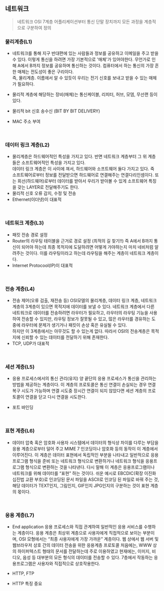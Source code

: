 ## 네트워크

> 네트워크 OSI 7계층
> 어플리케이션부터 통신 단말 장치까지 모든 과정을 계층적으로 구분하여 정의

### 물리계층(L1)

- 네트워크를 통해 지구 반대편에 있는 사람들과 정보를 공유하고 이메일을 주고 받을 수 있다. 이렇게 통신을 하려면 가장 기본적으로 '매체'가 있어야한다. 무언가로 인해 A에서 B까지 정보를 공유하며 통신하는 것이다. 컴퓨터에서 하는 통신의 가장 흔한 매체는 전도성이 좋은 구리이다.  
  즉, 물리계층. 이름에서 알 수 있듯이 우리는 전기 신호를 보내고 받을 수 있는 매체가 필요하다.
- 물리적 계층에 해당하는 장비(매체)는 통신케이블, 리피터, 허브, 모뎀, 무선랜 등이 있다.

- 물리적 bit 신호 송수신 (BIT BY BIT DELIVERY)
- MAC 주소 부여

<br>

### 데이터 링크 계층(L2)

- 물리계층은 하드웨어적인 특성을 가지고 있다. 반면 네트워크 계층부터 그 위 계층들은 소프트웨어적인 특성을 가지고 있다.  
  데이터 링크 계층은 이 사이에 껴서, 하드웨어와 소프트웨어 둘다 가지고 있다. 죽 소프트웨어로부터 정보를 전달받으면 하드웨어로 연결해주는 연결다리인셈이다. 또는 회선(하드웨어)로부터 데이터를 받아서 우리가 받아볼 수 있게 소프트웨어 특징을 갖는 LAYER로 전달해주기도 한다.
- 물리적 신호 오류 감지, 수정 및 전송
- Ethernet(이더넷)이 대표적

<br>

### 네트워크 계층(L3)

- 패킷 전송 경로 설정
- Router의 라우팅 테이블을 근거로 경로 설정 (최적의 길 찾기!!)
  즉 A에서 B까지 통신이 되어야 하는데 최종 목적지에 도달하려면 어떻게 가야하는지 마치 네비처럼 알려주는 것이다. 이를 라우팅이라고 하는데 라우팅을 해주는 계층이 네트워크 계층이다.
- Internet Protocool(IP)이 대표적

<br>

### 전송 계층(L4)

- 전송 제어(오류 검출, 재전송 등)
  OSI모델의 물리계층, 데이터 링크 계층, 네트워크 계층의 3계층이 있으면 목적지에 데이터를 보낼 수 있다. 네트워크 계층에서 다른 네트워크로 데이터를 전송하려면 라우터가 필요하고, 라우터의 라우팅 기능을 사용하여 전송할 수 있지만, 라우팅 정보가 잘못될 수 있고, 많은 라우터를 경유하는 도중에 라우터에 문제가 생기거나 패킷이 손상 혹은 유실될 수 있다.  
  하지만 이 3계층에서는 아무것도 할 수 있는게 없다. 따라서 OSI의 전송계층은 목적지에 신뢰할 수 있는 데이터를 전달하기 위해 존재한다.
- TCP, UDP가 대표적

<br>

### 세션 계층(L5)

- 응용 프로세스에서의 통신 관리(유지)
  양 끝단의 응용 프로세스가 통신을 관리하는 방법을 제공하는 계층이다. 이 계층의 프로토콜은 통신 연결이 손실되는 경우 연결 복구 시도가 가능하며 연결 시도중 장시간 연결이 되지 않았다면 세션 계층의 프로토콜이 연결을 닫고 다시 연결을 시도한다.

- 포트 바인딩

<br>

### 표현 계층(L6)

- 데이터 압축 혹은 암호화
  사용자 시스템에서 데이터의 형식상 차이를 다루는 부담을 응용 계층으로부터 덜어 주고 MIME 7 인코딩이나 암호화 등의 동작이 이 계층에서 이루어진다.
  이 계층은 데이터 표현에서 독립적인 부분을 나타내고 일반적으로 응용프로그램 형식을 준비 또는 네트워크 형식으로 변환하거나 네트워크 형식을 응용프로그램 형식으로 변환하는 것을 나타낸다.
  다시 말해 이 계층은 응용프로그램이나 네트워크를 위해 데이터를 “표현” 하는 것이다.
  쉬운 예시로 EBCDIC(확장 이진화 십진법 교환 부호)로 인코딩된 문서 파일을 ASCII로 인코딩 된 파일로 바꿔 주는 것, 해당 데이터가 TEXT인지, 그림인지, GIF인지 JPG인지의 구분하는 것이 표현 계층의 몫이다.

<br>

### 응용 계층(L7)

- End application
  응용 프로세스와 직접 관계하여 일반적인 응용 서비스를 수행하는 계층이다.
  응용 계층은 최상위 계층으로 사용자에게 직접적으로 보이는 부분이며, OSI 모형에서는 “최종 사용자에게 가장 가까운” 계층이다.
  웹 상에서 웹 서버 및 웹브라우저 상호 간의 데이터 전송을 위한 응용계층 프로토콜 처음에는, WWW 상의 하이퍼텍스트 형태의 문서를 전달하는데 주로 이용하였고 현재에는, 이미지, 비디오, 음성 등 대부분의 모든 형식의 데이터를 전송할 수 있다.
  7층에서 작동하는 응용프로그램은 사용자와 직접적으로 상호작용한다.

- HTTP, FTP
- HTTP 특징 중요

<br>
